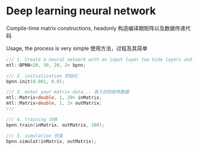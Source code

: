 # Deep learning neural network

Compile-time matrix constructions, headonly 构造编译期矩阵以及数据传递代码

Usage, the process is very simple 使用方法，过程及其简单
```cpp
/// 1. Create a neural network with an input layer two hide layers and an output layer 创建一个输入层，两个隐含层，一个输出层的神经网络 
mtl::BPNN<20, 30, 20, 2> bpnn;

/// 2. initialization 初始化
bpnn.init(0.001, 0.8);

/// 3. enter your matrix data... 录入你的矩阵数据
mtl::Matrix<double, 1, 20> inMatrix;
mtl::Matrix<double, 1, 2> outMatrix;
///    ... 

/// 4. training 训练 
bpnn.train(inMatrix, outMatrix, 100);

/// 5. simulation 仿真
bpnn.simulat(inMatrix, outMatrix);
```
